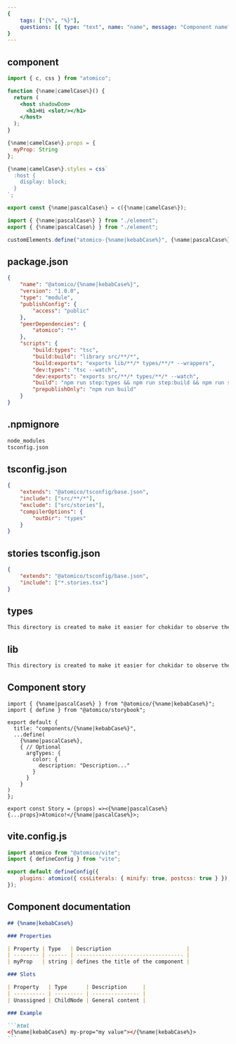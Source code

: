 ```yaml
---
{
    tags: ["{%", "%}"],
    questions: [{ type: "text", name: "name", message: "Component name?" }],
}
---
```


## component

```jsx {%name|kebabCase%}/src/element.tsx
import { c, css } from "atomico";

function {%name|camelCase%}() {
  return (
    <host shadowDom>
      <h1>Hi <slot/></h1>
    </host>
  );
}

{%name|camelCase%}.props = {
  myProp: String
};

{%name|camelCase%}.styles = css`
  :host {
    display: block;
  }
`;

export const {%name|pascalCase%} = c({%name|camelCase%});
```

```jsx {%name|kebabCase%}/src/index.tsx
import { {%name|pascalCase%} } from "./element";
export { {%name|pascalCase%} } from "./element";

customElements.define("atomico-{%name|kebabCase%}", {%name|pascalCase%});
```

## package.json

```json {%name|kebabCase%}/package.json
{
    "name": "@atomico/{%name|kebabCase%}",
    "version": "1.0.0",
    "type": "module",
    "publishConfig": {
        "access": "public"
    },
    "peerDependencies": {
        "atomico": "*"
    },
    "scripts": {
        "build:types": "tsc",
        "build:build": "library src/**/*",
        "build:exports": "exports lib/**/* types/**/* --wrappers",
        "dev:types": "tsc --watch",
        "dev:exports": "exports src/**/* types/**/* --watch",
        "build": "npm run step:types && npm run step:build && npm run step:exports",
        "prepublishOnly": "npm run build"
    }
}
```

## .npmignore

```txt {%name|kebabCase%}/.npmignore
node_modules
tsconfig.json
```

## tsconfig.json

```json {%name|kebabCase%}/tsconfig.json
{
    "extends": "@atomico/tsconfig/base.json",
    "include": ["src/**/*"],
    "exclude": ["src/stories"],
    "compilerOptions": {
        "outDir": "types"
    }
}
```

## stories tsconfig.json

```json {%name|kebabCase%}/src/stories/tsconfig.json
{
    "extends": "@atomico/tsconfig/base.json",
    "include": ["*.stories.tsx"]
}
```

## types

```md {%name|kebabCase%}/types/README.md
This directory is created to make it easier for chokidar to observe the changes when using `@atomico/exports`, if you can delete this README
```

## lib

```md {%name|kebabCase%}/lib/README.md
This directory is created to make it easier for chokidar to observe the changes when using `@atomico/exports`, if you can delete this README
```

## Component story

```tsx {%name|kebabCase%}/src/stories/index.stories.tsx
import { {%name|pascalCase%} } from "@atomico/{%name|kebabCase%}";
import { define } from "@atomico/storybook";

export default {
  title: "components/{%name|kebabCase%}",
  ...define(
    {%name|pascalCase%},
    { // Optional
      argTypes: {
        color: {
          description: "Description..."
        }
      }
    }
)
};

export const Story = (props) =><{%name|pascalCase%} {...props}>Atomico!</{%name|pascalCase%}>;
```

## vite.config.js

```js {%name|kebabCase%}/vite.config.js
import atomico from "@atomico/vite";
import { defineConfig } from "vite";

export default defineConfig({
    plugins: atomico({ cssLiterals: { minify: true, postcss: true } }),
});
```

## Component documentation

````markdown {%name|kebabCase%}/README.md
## {%name|kebabCase%}

### Properties

| Property | Type   | Description                        |
| -------- | ------ | ---------------------------------- |
| myProp   | string | defines the title of the component |

### Slots

| Property   | Type      | Description     |
| ---------- | --------- | --------------- |
| Unassigned | ChildNode | General content |

### Example

```html
<{%name|kebabCase%} my-prop="my value"></{%name|kebabCase%}>
```
````

